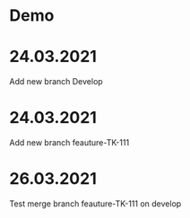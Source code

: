 # Demo

# 24.03.2021
Add new branch Develop

# 24.03.2021
Add new branch feauture-TK-111

# 26.03.2021
Test merge branch feauture-TK-111 on develop
